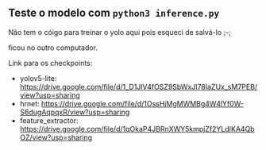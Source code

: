 ## Teste o modelo com `python3 inference.py`

Não tem o cóigo para treinar o yolo aqui pois esqueci de salvá-lo ;-;

ficou no outro computador.

Link para os checkpoints:

- yolov5-lite: https://drive.google.com/file/d/1_D1JlV4fOSZ9SbWxJI78IaZUx_sM7PEB/view?usp=sharing
- hrnet: https://drive.google.com/file/d/1OssHjMgMWMBg4W4lYf0W-S6dugAqpqxR/view?usp=sharing
- feature_extractor: https://drive.google.com/file/d/1qOkaP4JBRnXWY5kmpjZf2YLdIKA4QbOZ/view?usp=sharing
